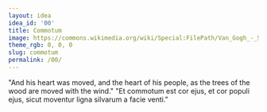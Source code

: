 ```yaml
---
layout: idea
idea_id: '00'
title: Commotum
image: https://commons.wikimedia.org/wiki/Special:FilePath/Van_Gogh_-_Starry_Night_-_Google_Art_Project.jpg
theme_rgb: 0, 0, 0
slug: commotum
permalink: /00/
---
```


"And his heart was moved, and the heart of his people, as the trees of the wood are moved with the wind." "Et commotum est cor ejus, et cor populi ejus, sicut moventur ligna silvarum a facie venti."
